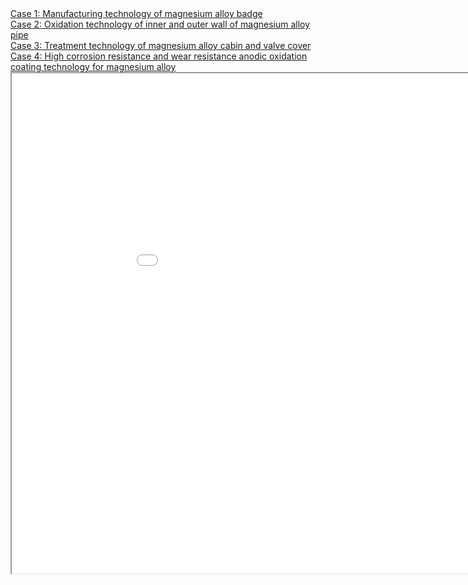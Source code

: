 <html>
<body>

<style>
ul.demo {
  padding: 0px;
  margin: 0px;
}
</style>

<ul class="demo">
  <a target="right" href="../assets/成功案例/成功案例1-镁合金徽章制作技术.pdf">Case 1: Manufacturing technology of magnesium alloy badge</a>
  <br>
  <a target="right" href="../assets/成功案例/成功案例2-镁合金管材内外壁氧化技术.pdf">Case 2: Oxidation technology of inner and outer wall of magnesium alloy pipe</a>
  <br>
  <a target="right"  href="../assets/成功案例/成功案例3-镁合金舱体与气门室罩处理技术.pdf">Case 3: Treatment technology of magnesium alloy cabin and valve cover</a>
  <br>
  <a target="right" href="../assets/成功案例/成功案例4-镁合金高耐蚀耐磨阳极氧化涂层技术.pdf">Case 4: High corrosion resistance and wear resistance anodic oxidation coating technology for magnesium alloy</a>
</ul>

<iframe src="../assets/成功案例/成功案例1-镁合金徽章制作技术.pdf" name="right" width="1000" height="800"></iframe>

</body>
</html>